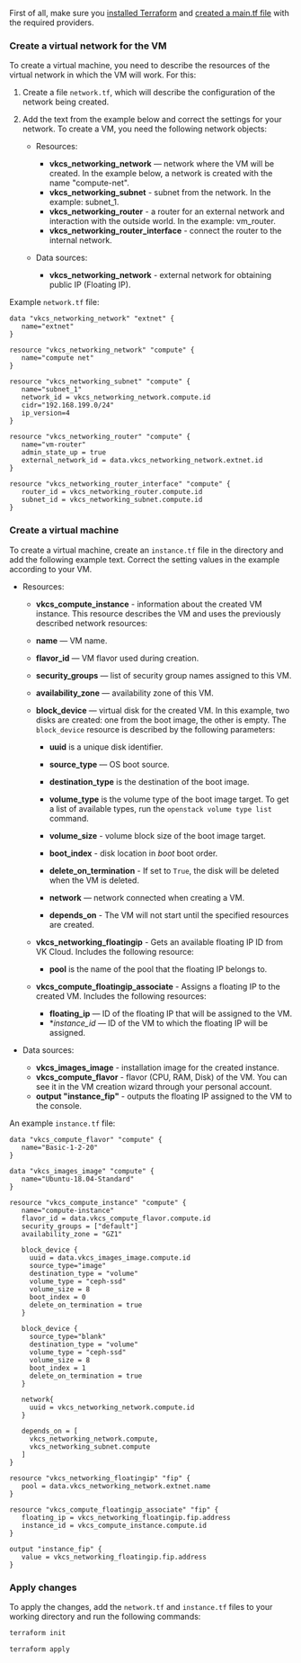 <warn>

First of all, make sure you [installed Terraform](../../quick-start/preparation) and [created a main.tf file](../../quick-start/configuration) with the required providers.

</warn>

### Create a virtual network for the VM

To create a virtual machine, you need to describe the resources of the virtual network in which the VM will work. For this:

1. Create a file `network.tf`, which will describe the configuration of the network being created.
2. Add the text from the example below and correct the settings for your network. To create a VM, you need the following network objects:

    - Resources:

      - **vkcs_networking_network** — network where the VM will be created. In the example below, a network is created with the name "compute-net".
      - **vkcs_networking_subnet** - subnet from the network. In the example: subnet_1.
      - **vkcs_networking_router** - a router for an external network and interaction with the outside world. In the example: vm_router.
      - **vkcs_networking_router_interface** - connect the router to the internal network.

    - Data sources:

      - **vkcs_networking_network** - external network for obtaining public IP (Floating IP).

Example `network.tf` file:

```hcl
data "vkcs_networking_network" "extnet" {
   name="extnet"
}

resource "vkcs_networking_network" "compute" {
   name="compute net"
}

resource "vkcs_networking_subnet" "compute" {
   name="subnet_1"
   network_id = vkcs_networking_network.compute.id
   cidr="192.168.199.0/24"
   ip_version=4
}

resource "vkcs_networking_router" "compute" {
   name="vm-router"
   admin_state_up = true
   external_network_id = data.vkcs_networking_network.extnet.id
}

resource "vkcs_networking_router_interface" "compute" {
   router_id = vkcs_networking_router.compute.id
   subnet_id = vkcs_networking_subnet.compute.id
}
```

### Create a virtual machine

To create a virtual machine, create an `instance.tf` file in the directory and add the following example text. Correct the setting values in the example according to your VM.

- Resources:

  - **vkcs_compute_instance** - information about the created VM instance. This resource describes the VM and uses the previously described network resources:

  - **name** — VM name.
  - **flavor_id** — VM flavor used during creation.
  - **security_groups** — list of security group names assigned to this VM.
  - **availability_zone** — availability zone of this VM.
  - **block_device** — virtual disk for the created VM. In this example, two disks are created: one from the boot image, the other is empty. The `block_device` resource is described by the following parameters:

    - **uuid** is a unique disk identifier.
    - **source_type** — OS boot source.
    - **destination_type** is the destination of the boot image.
    - **volume_type** is the volume type of the boot image target. To get a list of available types, run the `openstack volume type list` command.
    - **volume_size** - volume block size of the boot image target.
    - **boot_index** - disk location in *boot* boot order.
    - **delete_on_termination** - If set to `True`, the disk will be deleted when the VM is deleted.

    - **network** — network connected when creating a VM.
    - **depends_on** - The VM will not start until the specified resources are created.

  - **vkcs_networking_floatingip** - Gets an available floating IP ID from VK Cloud. Includes the following resource:

    - **pool** is the name of the pool that the floating IP belongs to.

  - **vkcs_compute_floatingip_associate** - Assigns a floating IP to the created VM. Includes the following resources:

    - **floating_ip** — ID of the floating IP that will be assigned to the VM.
    - **instance_id* — ID of the VM to which the floating IP will be assigned.

- Data sources:

  - **vkcs_images_image** - installation image for the created instance.
  - **vkcs_compute_flavor** - flavor (CPU, RAM, Disk) of the VM. You can see it in the VM creation wizard through your personal account.
  - **output "instance_fip"** - outputs the floating IP assigned to the VM to the console.

An example `instance.tf` file:

```hcl
data "vkcs_compute_flavor" "compute" {
   name="Basic-1-2-20"
}

data "vkcs_images_image" "compute" {
   name="Ubuntu-18.04-Standard"
}

resource "vkcs_compute_instance" "compute" {
   name="compute-instance"
   flavor_id = data.vkcs_compute_flavor.compute.id
   security_groups = ["default"]
   availability_zone = "GZ1"

   block_device {
     uuid = data.vkcs_images_image.compute.id
     source_type="image"
     destination_type = "volume"
     volume_type = "ceph-ssd"
     volume_size = 8
     boot_index = 0
     delete_on_termination = true
   }

   block_device {
     source_type="blank"
     destination_type = "volume"
     volume_type = "ceph-ssd"
     volume_size = 8
     boot_index = 1
     delete_on_termination = true
   }

   network{
     uuid = vkcs_networking_network.compute.id
   }

   depends_on = [
     vkcs_networking_network.compute,
     vkcs_networking_subnet.compute
   ]
}

resource "vkcs_networking_floatingip" "fip" {
   pool = data.vkcs_networking_network.extnet.name
}

resource "vkcs_compute_floatingip_associate" "fip" {
   floating_ip = vkcs_networking_floatingip.fip.address
   instance_id = vkcs_compute_instance.compute.id
}

output "instance_fip" {
   value = vkcs_networking_floatingip.fip.address
}
```

### Apply changes

To apply the changes, add the `network.tf` and `instance.tf` files to your working directory and run the following commands:

```bash
terraform init
```
```bash
terraform apply
```
